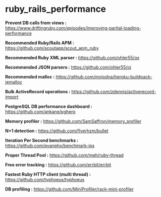 # ruby_rails_performance


**Prevent DB calls from views :**	https://www.driftingruby.com/episodes/improving-partial-loading-performance

**Recommended Ruby/Rails APM :** https://github.com/scoutapp/scout_apm_ruby

**Recommended Ruby XML parser :** https://github.com/ohler55/ox

**Recommended JSON parsers :** https://github.com/ohler55/oj

**Recommended malloc :** https://github.com/mojodna/heroku-buildpack-jemalloc

**Bulk ActiveRecord operations :** https://github.com/zdennis/activerecord-import

**PostgreSQL DB performance dashboard :** https://github.com/ankane/pghero

**Memory profiler :** https://github.com/SamSaffron/memory_profiler

**N+1 detection :** https://github.com/flyerhzm/bullet

**Iteration Per Second benchmarks :** https://github.com/evanphx/benchmark-ips

**Proper Thread Pool :** https://github.com/meh/ruby-thread

**Free error tracking :** https://github.com/errbit/errbit

**Fastest Ruby HTTP client (multi thread) :** https://github.com/typhoeus/typhoeus

**DB profiling :** https://github.com/MiniProfiler/rack-mini-profiler



